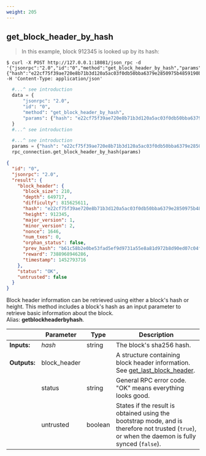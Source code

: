 ```yaml
---
weight: 205
---
```


## **get_block_header_by_hash**

> In this example, block 912345 is looked up by its hash:

```shell
$ curl -X POST http://127.0.0.1:18081/json_rpc -d '{"jsonrpc":"2.0","id":"0","method":"get_block_header_by_hash","params":{"hash":"e22cf75f39ae720e8b71b3d120a5ac03f0db50bba6379e2850975b4859190bc6"}}' -H 'Content-Type: application/json'
```
```python
  #...^ see introduction
  data = {
      "jsonrpc": "2.0",
      "id": "0",
      "method": "get_block_header_by_hash",
      "params": {"hash": "e22cf75f39ae720e8b71b3d120a5ac03f0db50bba6379e2850975b4859190bc6"},
  }
  #...^ see introduction
```
```py
  #...^ see introduction
  params = {"hash": "e22cf75f39ae720e8b71b3d120a5ac03f0db50bba6379e2850975b4859190bc6"}
  rpc_connection.get_block_header_by_hash(params)
```
```json
{
  "id": "0",
  "jsonrpc": "2.0",
  "result": {
    "block_header": {
      "block_size": 210,
      "depth": 649717,
      "difficulty": 815625611,
      "hash": "e22cf75f39ae720e8b71b3d120a5ac03f0db50bba6379e2850975b4859190bc6",
      "height": 912345,
      "major_version": 1,
      "minor_version": 2,
      "nonce": 1646,
      "num_txes": 0,
      "orphan_status": false,
      "prev_hash": "b61c58b2e0be53fad5ef9d9731a55e8a81d972b8d90ed07c04fd37ca6403ff78",
      "reward": 7388968946286,
      "timestamp": 1452793716
    },
    "status": "OK",
    "untrusted": false
  }
}
```
Block header information can be retrieved using either a block's hash or height. This method includes a block's hash as an input parameter to retrieve basic information about the block.  
Alias: **getblockheaderbyhash**.  

|             | Parameter      | Type    | Description
| ---         | ---            | ---     | ---
|**Inputs:**  | *hash*         | string  | The block's sha256 hash.
|**Outputs:** | block_header   |         | A structure containing block header information. See [get_last_block_header](#get-last-block-header).
|             | status         | string  | General RPC error code. "OK" means everything looks good.
|             | untrusted      | boolean | States if the result is obtained using the bootstrap mode, and is therefore not trusted (`true`), or when the daemon is fully synced (`false`).
